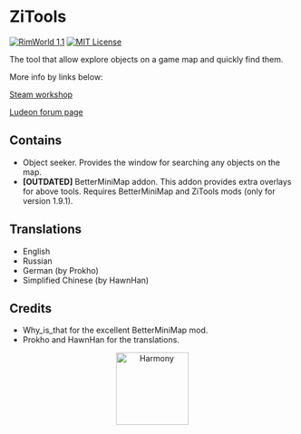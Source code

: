 # ZiTools
[![RimWorld 1,1](https://img.shields.io/badge/Rimworld-%201.2-green)](http://rimworldgame.com/) 
[![MIT License](https://img.shields.io/badge/license-MIT-lightgray.svg?style=flat)](./LICENSE) 

The tool that allow explore objects on a game map and quickly find them.

More info by links below:

[Steam workshop](https://steamcommunity.com/sharedfiles/filedetails/?id=1576127539)

[Ludeon forum page](https://ludeon.com/forums/index.php?topic=45972.0)

## Contains
- Object seeker. Provides the window for searching any objects on the map.
- **[OUTDATED]** BetterMiniMap addon. This addon provides extra overlays for above tools. Requires BetterMiniMap and ZiTools mods (only for version 1.9.1).

## Translations
- English
- Russian
- German (by Prokho)
- Simplified Chinese (by HawnHan)

## Credits
- Why_is_that for the excellent BetterMiniMap mod.
- Prokho and HawnHan for the translations.

<p align="center">
  <a href="https://github.com/pardeike/Harmony">
	  <img src="https://raw.githubusercontent.com/pardeike/Harmony/master/HarmonyLogo.png" alt="Harmony" width="128" /><br>
  </a>
</p>

